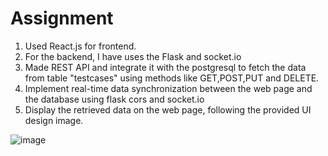 # Assignment

1. Used React.js for frontend.
2. For the backend, I have uses the Flask and socket.io 
3. Made REST API and integrate it with the postgresql to fetch the data from table "testcases"
   using methods like GET,POST,PUT and DELETE.
4. Implement real-time data synchronization between the web page and the database using flask cors and socket.io  
5. Display the retrieved data on the web page, following the provided UI design image.


![image](https://github.com/user-attachments/assets/840a2468-9d82-4e52-b208-3ee935f135b1)
